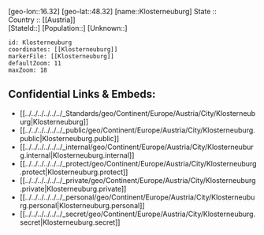 ﻿---
location: [48.32,16.32] 
mapzoom: [7,12] 
mapmarker: city 
type: City
tags:
- geo/City


SpocWebEntityId: 31499
isDeleted: false
confidential: public

---
[geo-lon::16.32] 
[geo-lat::48.32] 
[name::Klosterneuburg] 
State ::  
Country :: [[Austria]]  
[StateId::] 
[Population::] 
[Unknown::] 


```leaflet
id: Klosterneuburg
coordinates: [[Klosterneuburg]] 
markerFile: [[Klosterneuburg]] 
defaultZoom: 11 
maxZoom: 18
```


## Confidential Links & Embeds: 
- [[../../../../../../_Standards/geo/Continent/Europe/Austria/City/Klosterneuburg|Klosterneuburg]] 
- [[../../../../../../_public/geo/Continent/Europe/Austria/City/Klosterneuburg.public|Klosterneuburg.public]] 
- [[../../../../../../_internal/geo/Continent/Europe/Austria/City/Klosterneuburg.internal|Klosterneuburg.internal]] 
- [[../../../../../../_protect/geo/Continent/Europe/Austria/City/Klosterneuburg.protect|Klosterneuburg.protect]] 
- [[../../../../../../_private/geo/Continent/Europe/Austria/City/Klosterneuburg.private|Klosterneuburg.private]] 
- [[../../../../../../_personal/geo/Continent/Europe/Austria/City/Klosterneuburg.personal|Klosterneuburg.personal]] 
- [[../../../../../../_secret/geo/Continent/Europe/Austria/City/Klosterneuburg.secret|Klosterneuburg.secret]] 
